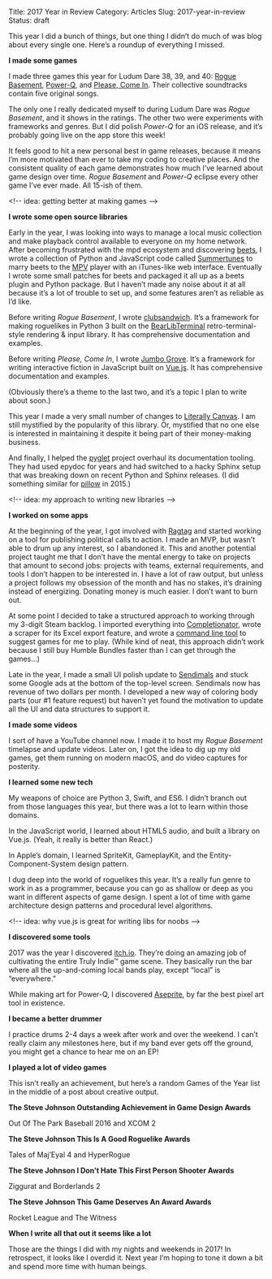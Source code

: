 Title: 2017 Year in Review
Category: Articles
Slug: 2017-year-in-review
Status: draft

This year I did a bunch of things, but one thing I didn’t do much of was blog about every single one. Here’s a roundup of everything I missed.

**I made some games**

I made three games this year for Ludum Dare 38, 39, and 40: [Rogue Basement](https://irskep.itch.io/roguebasement), [Power-Q](https://irskep.itch.io/powerq), and [Please, Come In](http://steveasleep.com/please-come-in/). Their collective soundtracks contain five original songs.

The only one I really dedicated myself to during Ludum Dare was *Rogue Basement*, and it shows in the ratings. The other two were experiments with frameworks and genres. But I did polish *Power-Q* for an iOS release, and it’s probably going live on the app store this week!

It feels good to hit a new personal best in game releases, because it means I’m more motivated than ever to take my coding to creative places. And the consistent quality of each game demonstrates how much I’ve learned about game design over time. *Rogue Basement* and *Power-Q* eclipse every other game I’ve ever made. All 15-ish of them.

\<!-- idea: getting better at making games --\>

**I wrote some open source libraries**

Early in the year, I was looking into ways to manage a local music collection and make playback control available to everyone on my home network. After becoming frustrated with the mpd ecosystem and discovering [beets](http://beets.io), I wrote a collection of Python and JavaScript code called [Summertunes](https://github.com/irskep/summertunes) to marry beets to the [MPV](http://mpv.io) player with an iTunes-like web interface. Eventually I wrote some small patches for beets and packaged it all up as a beets plugin and Python package. But I haven’t made any noise about it at all because it’s a lot of trouble to set up, and some features aren’t as reliable as I’d like.

Before writing *Rogue Basement*, I wrote [clubsandwich](http://steveasleep.com/clubsandwich/). It’s a framework for making roguelikes in Python 3 built on the [BearLibTerminal](http://foo.wyrd.name/en:bearlibterminal) retro-terminal-style rendering & input library. It has comprehensive documentation and examples.

Before writing *Please, Come In*, I wrote [Jumbo Grove](http://steveasleep.com/jumbogrove/). It’s a framework for writing interactive fiction in JavaScript built on [Vue.js](http://vuejs.org/). It has comprehensive documentation and examples.

(Obviously there’s a theme to the last two, and it’s a topic I plan to write about soon.)

This year I made a very small number of changes to [Literally Canvas](http://literallycanvas.com). I am still mystified by the popularity of this library. Or, mystified that no one else is interested in maintaining it despite it being part of their money-making business.

And finally, I helped the [pyglet](http://pyglet.readthedocs.io) project overhaul its documentation tooling. They had used epydoc for years and had switched to a hacky Sphinx setup that was breaking down on recent Python and Sphinx releases. (I did something similar for [pillow](http://pillow.readthedocs.io) in 2015.)

\<!-- idea: my approach to writing new libraries --\>

**I worked on some apps**

At the beginning of the year, I got involved with [Ragtag](http://ragtag.team) and started working on a tool for publishing political calls to action. I made an MVP, but wasn’t able to drum up any interest, so I abandoned it. This and another potential project taught me that I don’t have the mental energy to take on projects that amount to second jobs: projects with teams, external requirements, and tools I don’t happen to be interested in. I have a lot of raw output, but unless a project follows my obsession of the month and has no stakes, it’s draining instead of energizing. Donating money is much easier. I don’t want to burn out.

At some point I decided to take a structured approach to working through my 3-digit Steam backlog. I imported everything into [Completionator](http://completionator.com), wrote a scraper for its Excel export feature, and wrote  a [command line tool](https://github.com/irskep/completionator-cli) to suggest games for me to play. (While kind of neat, this approach didn’t work because I still buy Humble Bundles faster than I can get through the games...)

Late in the year, I made a small UI polish update to [Sendimals](http://sendimals.com) and stuck some Google ads at the bottom of the top-level screen. Sendimals now has revenue of two dollars per month. I developed a new way of coloring body parts (our #1 feature request) but haven’t yet found the motivation to update all the UI and data structures to support it.

**I made some videos**

I sort of have a YouTube channel now. I made it to host my *Rogue Basement* timelapse and update videos. Later on, I got the idea to dig up my old games, get them running on modern macOS, and do video captures for posterity.

**I learned some new tech**

My weapons of choice are Python 3, Swift, and ES6. I didn’t branch out from those languages this year, but there was a lot to learn within those domains.

In the JavaScript world, I learned about HTML5 audio, and built a library on Vue.js. (Yeah, it really is better than React.)

In Apple’s domain, I learned SpriteKit, GameplayKit, and the Entity-Component-System design pattern.

I dug deep into the world of roguelikes this year. It’s a really fun genre to work in as a programmer, because you can go as shallow or deep as you want in different aspects of game design. I spent a lot of time with game architecture design patterns and procedural level algorithms.

\<!-- idea: why vue.js is great for writing libs for noobs --\>

**I discovered some tools**

2017 was the year I discovered [itch.io](http://itch.io). They’re doing an amazing job of cultivating the entire Truly Indie™ game scene. They basically run the bar where all the up-and-coming local bands play, except “local” is “everywhere.” 

While making art for Power-Q, I discovered [Aseprite](https://aseprite.org), by far the best pixel art tool in existence.

**I became a better drummer**

I practice drums 2-4 days a week after work and over the weekend. I can’t really claim any milestones here, but if my band ever gets off the ground, you might get a chance to hear me on an EP!

**I played a lot of video games**

This isn’t really an achievement, but here’s a random Games of the Year list in the middle of a post about creative output.

**The Steve Johnson Outstanding Achievement in Game Design Awards**

Out Of The Park Baseball 2016 and XCOM 2

**The Steve Johnson This Is A Good Roguelike Awards**

Tales of Maj’Eyal 4 and HyperRogue

**The Steve Johnson I Don’t Hate This First Person Shooter Awards**

Ziggurat and Borderlands 2

**The Steve Johnson This Game Deserves An Award Awards**

Rocket League and The Witness

**When I write all that out it seems like a lot**

Those are the things I did with my nights and weekends in 2017! In retrospect, it looks like I overdid it. Next year I’m hoping to tone it down a bit and spend more time with human beings.

